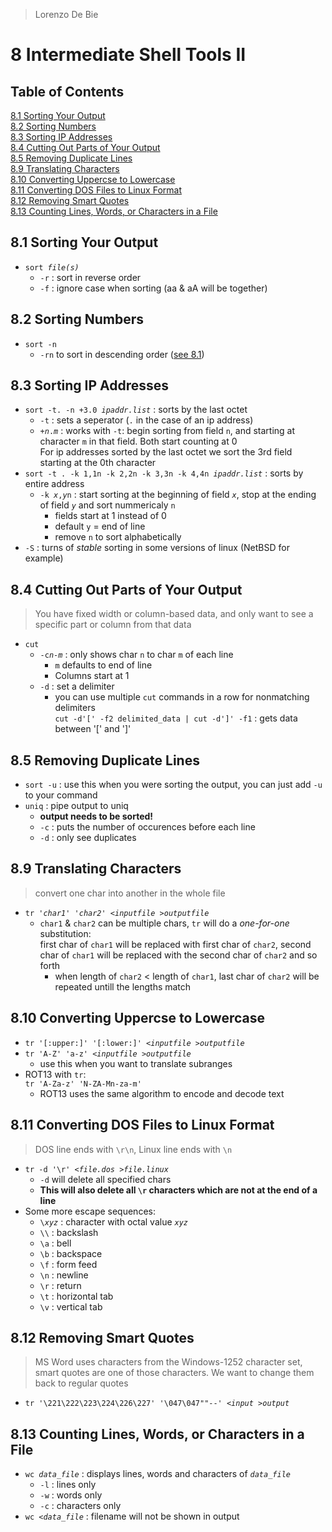 > Lorenzo De Bie
# 8 Intermediate Shell Tools II
## Table of Contents
[8.1 Sorting Your Output](#81-sorting-your-output)  
[8.2 Sorting Numbers](#82-sorting-numbers)  
[8.3 Sorting IP Addresses](#83-sorting-ip-addresses)  
[8.4 Cutting Out Parts of Your Output](#84-cutting-out-parts-of-your-output)  
[8.5 Removing Duplicate Lines](#85-removing-duplicate-lines)  
[8.9 Translating Characters](#89-translating-characters)  
[8.10 Converting Uppercse to Lowercase](#810-converting-uppercse-to-lowercase)  
[8.11 Converting DOS Files to Linux Format](#811-converting-dos-files-to-linux-format)  
[8.12 Removing Smart Quotes](#812-removing-smart-quotes)  
[8.13 Counting Lines, Words, or Characters in a File](#813-counting-lines-words-or-characters-in-a-file)  

## 8.1 Sorting Your Output
* `sort `*`file(s)`*
  * `-r` : sort in reverse order
  * `-f` : ignore case when sorting (aa & aA will be together)

## 8.2 Sorting Numbers
* `sort -n`
  * `-rn` to sort in descending order ([see 8.1](#81-sorting-your-output))

## 8.3 Sorting IP Addresses
* `sort -t. -n +3.0 `*`ipaddr.list`* : sorts by the last octet
  * `-t` : sets a seperator (`.` in the case of an ip address)
  * `+`*`n`*`.`*`m`* : works with `-t`: begin sorting from field `n`, and starting at character `m` in that field. Both start counting at 0  
  For ip addresses sorted by the last octet we sort the 3rd field starting at the 0th character
* `sort -t . -k 1,1n -k 2,2n -k 3,3n -k 4,4n `*`ipaddr.list`* : sorts by entire address
  * `-k `*`x`*`,`*`y`*`n` : start sorting at the beginning of field *`x`*, stop at the ending of field *`y`* and sort nummericaly `n`
    * fields start at 1 instead of 0
    * default `y` = end of line
    * remove `n` to sort alphabetically
* `-S` : turns of *stable* sorting in some versions of linux (NetBSD for example)

## 8.4 Cutting Out Parts of Your Output
> You have fixed width or column-based data, and only want to see a specific part or column from that data
* `cut`
  *  `-c`*`n`*`-`*`m`* : only shows char `n` to char `m` of each line
     * `m` defaults to end of line
     * Columns start at 1
  * `-d` : set a delimiter
    * you can use multiple `cut` commands in a row for nonmatching delimiters  
    `cut -d'[' -f2 delimited_data | cut -d']' -f1` : gets data between '[' and ']'

## 8.5 Removing Duplicate Lines
* `sort -u` : use this when you were sorting the output, you can just add `-u` to your command
* `uniq` : pipe output to uniq
  * **output needs to be sorted!**
  * `-c` : puts the number of occurences before each line
  * `-d` : only see duplicates

## 8.9 Translating Characters
> convert one char into another in the whole file
* `tr '`*`char1`*`' '`*`char2`*`' <`*`inputfile`*` >`*`outputfile`*
  * `char1` & `char2` can be multiple chars, `tr` will do a *one-for-one* substitution:  
  first char of `char1` will be replaced with first char of `char2`, second char of `char1` will be replaced with the second char of `char2` and so forth
    * when length of `char2` < length of `char1`, last char of `char2` will be repeated untill the lengths match

## 8.10 Converting Uppercse to Lowercase
* `tr '[:upper:]' '[:lower:]' <`*`inputfile`*` >`*`outputfile`*
* `tr 'A-Z' 'a-z' <`*`inputfile`*` >`*`outputfile`*
  * use this when you want to translate subranges
* ROT13 with `tr`:  
`tr 'A-Za-z' 'N-ZA-Mn-za-m'`
    * ROT13 uses the same algorithm to encode and decode text

## 8.11 Converting DOS Files to Linux Format
> DOS line ends with `\r\n`, Linux line ends with `\n`
* `tr -d '\r' <`*`file.dos`*` >`*`file.linux`*
  * `-d` will delete all specified chars
  * **This will also delete all `\r` characters which are not at the end of a line**
* Some more escape sequences:
  * `\`*`xyz`* : character with octal value *`xyz`*
  * `\\` : backslash
  * `\a` : bell
  * `\b` : backspace
  * `\f` : form feed
  * `\n` : newline
  * `\r` : return
  * `\t` : horizontal tab
  * `\v` : vertical tab

## 8.12 Removing Smart Quotes
> MS Word uses characters from the Windows-1252 character set, smart quotes are one of those characters. We want to change them back to regular quotes
* `tr '\221\222\223\224\226\227' '\047\047""--' <`*`input`*` >`*`output`*

## 8.13 Counting Lines, Words, or Characters in a File
* `wc `*`data_file`* : displays lines, words and characters of *`data_file`*
  * `-l` : lines only
  * `-w` : words only
  * `-c` : characters only
* `wc <`*`data_file`* : filename will not be shown in output